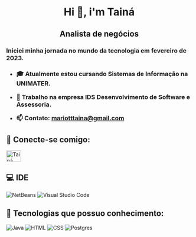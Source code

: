 <h1 align="center">Hi 👋, i'm Tainá</h1>
<h2 align="center"> Analista de negócios</h2>

<h3>Iniciei minha jornada no mundo da tecnologia em fevereiro de 2023.<h3>

- :mortar_board: Atualmente estou cursando Sistemas de Informação na UNIMATER.

- 💼 Trabalho na empresa IDS Desenvolvimento de Software e Assessoria.

- 📫 Contato: **mariotttaina@gmail.com**

## :handshake: Conecte-se comigo:
<p align="left">
<a href="https://www.linkedin.com/in/tainamariott/" target="blank"><img align="center" src="https://raw.githubusercontent.com/rahuldkjain/github-profile-readme-generator/master/src/images/icons/Social/linked-in-alt.svg" alt="Tainá" height="30" width="40" /></a>
</p>

## 💻 IDE
![NetBeans](https://img.shields.io/badge/Apache%20NetBeans%20IDE-1B6AC6.svg?style=for-the-badge&logo=Apache-NetBeans-IDE&logoColor=white)
![Visual Studio Code](https://img.shields.io/badge/Visual%20Studio%20Code-0078d7.svg?style=for-the-badge&logo=visual-studio-code&logoColor=white)

## 🚀 Tecnologias que possuo conhecimento: 
![Java](https://img.shields.io/badge/Java-ED8B00?style=for-the-badge&logo=java&logoColor=white)
![HTML](https://img.shields.io/badge/html-%23E34F26.svg?style=for-the-badge&logo=html&logoColor=white)
![CSS](https://img.shields.io/badge/css-%231572B6.svg?style=for-the-badge&logo=css&logoColor=white)
![Postgres](https://img.shields.io/badge/postgres-%23316192.svg?style=for-the-badge&logo=postgresql&logoColor=white)
